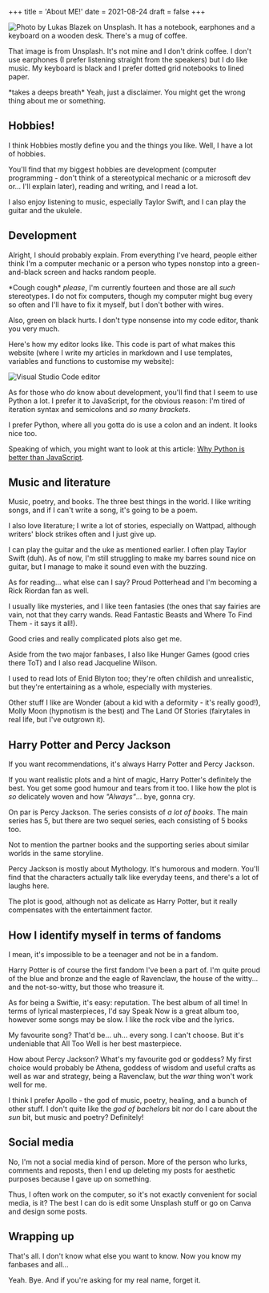 +++
title = 'About ME!'
date = 2021-08-24
draft = false
+++

<!-- meta:
- title: About ME!
- template: archive
- date: 24. August 2021
- tags: features, public, about
- img-header: https://i.imgur.com/qZJyhRR.jpg
- img-alt: Photo by Lukas Blazek on Unsplash
-->

![Photo by Lukas Blazek on Unsplash. It has a notebook, earphones and a keyboard on a wooden desk. There's a mug of coffee.](https://i.imgur.com/qZJyhRR.jpg)

That image is from Unsplash. It's not mine and I don't drink coffee. I don't use earphones (I prefer listening straight from the speakers) but I do like music. My keyboard is black and I prefer dotted grid notebooks to lined paper.

\*takes a deeps breath\* Yeah, just a disclaimer. You might get the wrong thing about me or something.

## Hobbies!

I think Hobbies mostly define you and the things you like. Well, I have a lot of hobbies. 

You'll find that my biggest hobbies are development (computer programming - don't think of a stereotypical mechanic or a microsoft dev or... I'll explain later), reading and writing, and I read a lot. 

I also enjoy listening to music, especially Taylor Swift, and I can play the guitar and the ukulele.

## Development

Alright, I should probably explain. From everything I've heard, people either think I'm a computer mechanic or a person who types nonstop into a green-and-black screen and hacks random people.

\*Cough cough\* *please*, I'm currently fourteen and those are all *such* stereotypes. I do not fix computers, though my computer might bug every so often and I'll have to fix it myself, but I don't bother with wires. 

Also, green on black hurts. I don't type nonsense into my code editor, thank you very much.

Here's how my editor looks like. This code is part of what makes this website (where I write my articles in markdown and I use templates, variables and functions to customise my website):

![Visual Studio Code editor](https://i.imgur.com/luHbTd0.png)

As for those who *do* know about development, you'll find that I seem to use Python a lot. I prefer it to JavaScript, for the obvious reason: I'm tired of iteration syntax and semicolons and *so many brackets*. 

I prefer Python, where all you gotta do is use a colon and an indent. It looks nice too.

Speaking of which, you might want to look at this article: [Why Python is better than JavaScript](../why-learn-py).

## Music and literature

Music, poetry, and books. The three best things in the world. I like writing songs, and if I can't write a song, it's going to be a poem. 

I also love literature; I write a lot of stories, especially on Wattpad, although writers' block strikes often and I just give up.

I can play the guitar and the uke as mentioned earlier. I often play Taylor Swift (duh). As of now, I'm still struggling to make my barres sound nice on guitar, but I manage to make it sound even with the buzzing.

As for reading... what else can I say? Proud Potterhead and I'm  becoming a Rick Riordan fan as well.

 I usually like mysteries, and I like teen fantasies (the ones that say fairies are vain, not that they carry wands. Read Fantastic Beasts and Where To Find Them - it says it all!). 
 
 Good cries and really complicated plots also get me.

Aside from the two major fanbases, I also like Hunger Games (good cries there ToT) and I also read Jacqueline Wilson. 

I used to read lots of Enid Blyton too; they're often childish and unrealistic, but they're entertaining as a whole, especially with mysteries. 

Other stuff I like are Wonder (about a kid with a deformity - it's really good!), Molly Moon (hypnotism is the best) and The Land Of Stories (fairytales in real life, but I've outgrown it).

## Harry Potter and Percy Jackson

If you want recommendations, it's always Harry Potter and Percy Jackson. 

If you want realistic plots and a hint of magic, Harry Potter's definitely the best. You get some good humour and tears from it too. I like how the plot is *so* delicately woven and how *"Always"*... bye, gonna cry.

On par is Percy Jackson. The series consists of *a lot of books*. The main series has 5, but there are two sequel series, each consisting of 5 books too. 

Not to mention the partner books and the supporting series about similar worlds in the same storyline.

Percy Jackson is mostly about Mythology. It's humorous and modern. You'll find that the characters actually talk like everyday teens, and there's a lot of laughs here. 

The plot is good, although not as delicate as Harry Potter, but it really compensates with the entertainment factor. 

## How I identify myself in terms of fandoms

I mean, it's impossible to be a teenager and not be in a fandom.

Harry Potter is of course the first fandom I've been a part of. I'm quite proud of the blue and bronze and the eagle of Ravenclaw, the house of the witty... and the not-so-witty, but those who treasure it.

As for being a Swiftie, it's easy: reputation. The best album of all time! In terms of lyrical masterpieces, I'd say Speak Now is a great album too, however some songs may be slow. I like the rock vibe and the lyrics.

My favourite song? That'd be... uh... every song. I can't choose. But it's undeniable that All Too Well is her best masterpiece.

How about Percy Jackson? What's my favourite god or goddess? My first choice would probably be Athena, goddess of wisdom and useful crafts as well as war and strategy, being a Ravenclaw, but the *war* thing won't work well for me.

I think I prefer Apollo - the god of music, poetry, healing, and a bunch of other stuff. I don't quite like the *god of bachelors* bit nor do I care about the *sun* bit, but music and poetry? Definitely!

## Social media

No, I'm not a social media kind of person. More of the person who lurks, comments and reposts, then I end up deleting my posts for aesthetic purposes because I gave up on something.

Thus, I often work on the computer, so it's not exactly convenient for social media, is it? The best I can do is edit some Unsplash stuff or go on Canva and design some posts.

## Wrapping up

That's all. I don't know what else you want to know. Now you know my fanbases and all...

Yeah. Bye. And if you're asking for my real name, forget it. 
